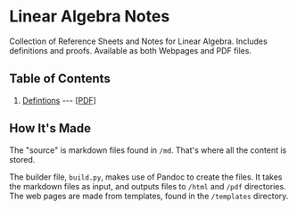 # Linear Algebra Notes

Collection of Reference Sheets and Notes for Linear Algebra.  Includes definitions and proofs. Available as both Webpages and PDF files.

## Table of Contents

1. [Defintions](https://fractalbach.github.io/linear-algebra-notes/html/vec.html) ---  [[PDF]](https://fractalbach.github.io/linear-algebra-notes/pdf/vec.pdf)



## How It's Made

The "source" is markdown files found in `/md`.  That's where all the content is stored.

The builder file, `build.py`, makes use of Pandoc to create the files. It takes the markdown files as input, and outputs files to `/html` and `/pdf` directories. The web pages are made from templates, found in the `/templates` directory.
